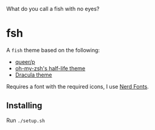 What do you call a fish with no eyes?

# fsh

A `fish` theme based on the following:

- [queer/p](https://github.com/queer/p)
- [oh-my-zsh's half-life theme](https://github.com/ohmyzsh/ohmyzsh/blob/master/themes/half-life.zsh-theme)
- [Dracula theme](https://draculatheme.com)

Requires a font with the required icons, I use [Nerd Fonts](https://www.nerdfonts.com/).

## Installing

Run `./setup.sh`
